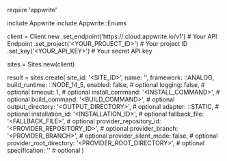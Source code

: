 require 'appwrite'

include Appwrite
include Appwrite::Enums

client = Client.new
    .set_endpoint('https://<REGION>.cloud.appwrite.io/v1') # Your API Endpoint
    .set_project('<YOUR_PROJECT_ID>') # Your project ID
    .set_key('<YOUR_API_KEY>') # Your secret API key

sites = Sites.new(client)

result = sites.create(
    site_id: '<SITE_ID>',
    name: '<NAME>',
    framework: ::ANALOG,
    build_runtime: ::NODE_14_5,
    enabled: false, # optional
    logging: false, # optional
    timeout: 1, # optional
    install_command: '<INSTALL_COMMAND>', # optional
    build_command: '<BUILD_COMMAND>', # optional
    output_directory: '<OUTPUT_DIRECTORY>', # optional
    adapter: ::STATIC, # optional
    installation_id: '<INSTALLATION_ID>', # optional
    fallback_file: '<FALLBACK_FILE>', # optional
    provider_repository_id: '<PROVIDER_REPOSITORY_ID>', # optional
    provider_branch: '<PROVIDER_BRANCH>', # optional
    provider_silent_mode: false, # optional
    provider_root_directory: '<PROVIDER_ROOT_DIRECTORY>', # optional
    specification: '' # optional
)
